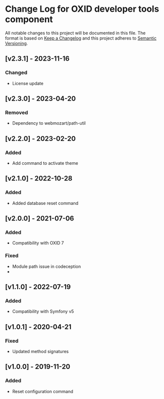 # Change Log for OXID developer tools component

All notable changes to this project will be documented in this file.
The format is based on [Keep a Changelog](http://keepachangelog.com/)
and this project adheres to [Semantic Versioning](http://semver.org/).

## [v2.3.1] - 2023-11-16

### Changed
- License update

## [v2.3.0] - 2023-04-20

### Removed
- Dependency to webmozart/path-util

## [v2.2.0] - 2023-02-20

### Added
- Add command to activate theme

## [v2.1.0] - 2022-10-28

### Added
- Added database reset command

## [v2.0.0] - 2021-07-06

### Added
- Compatibility with OXID 7

### Fixed
- Module path issue in codeception
- 
## [v1.1.0] - 2022-07-19

### Added
- Compatibility with Symfony v5

## [v1.0.1] - 2020-04-21

### Fixed
- Updated method signatures

## [v1.0.0] - 2019-11-20

### Added
- Reset configuration command

[2.3.1]: https://github.com/OXID-eSales/developer-tools/compare/v2.3.0..v2.3.1
[2.3.0]: https://github.com/OXID-eSales/developer-tools/compare/v2.2.0..v2.3.0
[2.2.0]: https://github.com/OXID-eSales/developer-tools/compare/v2.1.0..v2.2.0
[2.1.0]: https://github.com/OXID-eSales/developer-tools/compare/v2.0.0..v2.1.0
[2.0.0]: https://github.com/OXID-eSales/developer-tools/compare/v1.1.0..v2.0.0
[1.1.0]: https://github.com/OXID-eSales/developer-tools/compare/v1.0.1..v1.1.0
[1.0.1]: https://github.com/OXID-eSales/developer-tools/compare/v1.0.0..v1.0.1
[1.0.0]: https://github.com/OXID-eSales/developer-tools/compare/d21030a98e3cce0dd67ce3b63d74728b04592644..v1.0.0
